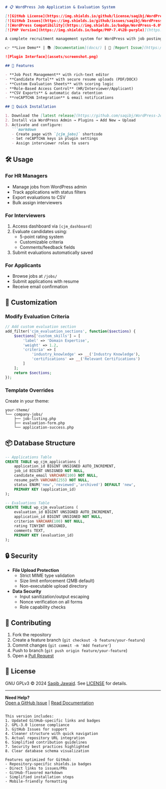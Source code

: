 ```markdown
# 📋 WordPress Job Application & Evaluation System

[![GitHub License](https://img.shields.io/github/license/saqibj/WordPress-Job-Application-Evaluation-System)](https://github.com/saqibj/WordPress-Job-Application-Evaluation-System/blob/main/LICENSE)
[![GitHub Issues](https://img.shields.io/github/issues/saqibj/WordPress-Job-Application-Evaluation-System)](https://github.com/saqibj/WordPress-Job-Application-Evaluation-System/issues)
[![WordPress Compatibility](https://img.shields.io/badge/WordPress-6.0%2B-blue)](https://wordpress.org/)
[![PHP Version](https://img.shields.io/badge/PHP-7.4%2B-purple)](https://php.net/)

A complete recruitment management system for WordPress with job postings, candidate applications, and structured evaluations.

👉 **Live Demo** | 📚 [Documentation](docs/) | 🐛 [Report Issue](https://github.com/saqibj/WordPress-Job-Application-Evaluation-System/issues)

![Plugin Interface](assets/screenshot.png)

## 🌟 Features

- **Job Post Management** with rich-text editor
- **Candidate Portal** with secure resume uploads (PDF/DOCX)
- **Custom Evaluation Sheets** with scoring logic
- **Role-Based Access Control** (HR/Interviewer/Applicant)
- **CSV Exports** & automatic data retention
- **reCAPTCHA Integration** & email notifications

## 🚀 Quick Installation

1. Download the [latest release](https://github.com/saqibj/WordPress-Job-Application-Evaluation-System/releases)
2. Install via WordPress Admin → Plugins → Add New → Upload
3. Activate and configure:
   ```markdown
   - Create page with `[cjm_jobs]` shortcode
   - Set reCAPTCHA keys in plugin settings
   - Assign interviewer roles to users
   ```

## 🛠️ Usage

### For HR Managers
- Manage jobs from WordPress admin
- Track applications with status filters
- Export evaluations to CSV
- Bulk assign interviewers

### For Interviewers
1. Access dashboard via `[cjm_dashboard]`
2. Evaluate candidates using:
   - 5-point rating system
   - Customizable criteria
   - Comments/feedback fields
3. Submit evaluations automatically saved

### For Applicants
- Browse jobs at `/jobs/`
- Submit applications with resume
- Receive email confirmation

## 🧩 Customization

### Modify Evaluation Criteria
```php
// Add custom evaluation section
add_filter('cjm_evaluation_sections', function($sections) {
    $sections['custom_skills'] = [
        'label' => 'Domain Expertise',
        'weight' => 1.2,
        'criteria' => [
            'industry_knowledge' => __('Industry Knowledge'),
            'certifications' => __('Relevant Certifications')
        ]
    ];
    return $sections;
});
```

### Template Overrides
Create in your theme:
```
your-theme/
└── company-jobs/
    ├── job-listing.php
    ├── evaluation-form.php
    └── application-success.php
```

## 📦 Database Structure

```sql
-- Applications Table
CREATE TABLE wp_cjm_applications (
    application_id BIGINT UNSIGNED AUTO_INCREMENT,
    job_id BIGINT UNSIGNED NOT NULL,
    candidate_email VARCHAR(100) NOT NULL,
    resume_path VARCHAR(255) NOT NULL,
    status ENUM('new','reviewed','archived') DEFAULT 'new',
    PRIMARY KEY (application_id)
);

-- Evaluations Table
CREATE TABLE wp_cjm_evaluations (
    evaluation_id BIGINT UNSIGNED AUTO_INCREMENT,
    application_id BIGINT UNSIGNED NOT NULL,
    criterion VARCHAR(100) NOT NULL,
    rating TINYINT UNSIGNED,
    comments TEXT,
    PRIMARY KEY (evaluation_id)
);
```

## 🔒 Security

- **File Upload Protection**
  - Strict MIME type validation
  - Size limit enforcement (2MB default)
  - Non-executable upload directory
- **Data Security**
  - Input sanitization/output escaping
  - Nonce verification on all forms
  - Role capability checks

## 🤝 Contributing

1. Fork the repository
2. Create a feature branch (`git checkout -b feature/your-feature`)
3. Commit changes (`git commit -m 'Add feature'`)
4. Push to branch (`git push origin feature/your-feature`)
5. Open a [Pull Request](https://github.com/saqibj/WordPress-Job-Application-Evaluation-System/pulls)

## 📜 License

GNU GPLv3 © 2024 [Saqib Jawaid](https://github.com/saqibj). See [LICENSE](LICENSE) for details.

---

**Need Help?**  
[Open a GitHub Issue](https://github.com/saqibj/WordPress-Job-Application-Evaluation-System/issues) | [Read Documentation](docs/)
```

This version includes:
1. Updated GitHub-specific links and badges
2. GPL-3.0 license compliance
3. GitHub Issues for support
4. Cleaner structure with quick navigation
5. Actual repository URL integration
6. Simplified contribution guidelines
7. Security best practices highlighted
8. Clear database schema visualization

Features optimized for GitHub:
- Repository-specific shields.io badges
- Direct links to issues/PRs
- GitHub-flavored markdown
- Simplified installation steps
- Mobile-friendly formatting